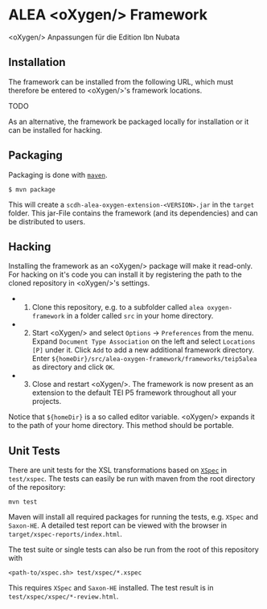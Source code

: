 # ALEA &lt;oXygen/> Framework

&lt;oXygen/> Anpassungen für die Edition Ibn Nubata

## Installation

The framework can be installed from the following URL, which must
therefore be entered to &lt;oXygen/>'s framework locations.

TODO

As an alternative, the framework be packaged locally for installation
or it can be installed for hacking.

## Packaging

Packaging is done with [`maven`](https://maven.apache.org/).

	$ mvn package
	
This will create a `scdh-alea-oxygen-extension-<VERSION>.jar` in the
`target` folder. This jar-File contains the framework (and its
dependencies) and can be distributed to users.

## Hacking

Installing the framework as an &lt;oXygen/> package will make it
read-only. For hacking on it's code you can install it by registering
the path to the cloned repository in &lt;oXygen/>'s settings.

- 1) Clone this repository, e.g. to a subfolder called `alea
	oxygen-framework` in a folder called `src` in your home directory.

- 2) Start &lt;oXygen/> and select `Options` -> `Preferences` from the
  menu. Expand `Document Type Association` on the left and select
  `Locations [P]` under it. Click `Add` to add a new additional
  framework directory.  Enter
  `${homeDir}/src/alea-oxygen-framework/frameworks/teip5alea` as
  directory and click `OK`.
  
- 3) Close and restart &lt;oXygen/>. The framework is now present as an
  extension to the default TEI P5 framework throughout all your
  projects.

Notice that `${homeDir}` is a so called editor variable. &lt;oXygen/>
expands it to the path of your home directory. This method should be
portable.


## Unit Tests

There are unit tests for the XSL transformations based on
[`XSpec`](https://github.com/xspec/xspec) in `test/xspec`. The tests
can easily be run with maven from the root directory of the
repository:

	mvn test

Maven will install all required packages for running the tests,
e.g. `XSpec` and `Saxon-HE`. A detailed test report can be viewed with
the browser in `target/xspec-reports/index.html`.

The test suite or single tests can also be run from the root of this
repository with

	<path-to/xspec.sh> test/xspec/*.xspec

This requires `XSpec` and `Saxon-HE` installed. The test result is in
`test/xspec/xspec/*-review.html`.
